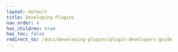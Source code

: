 ```yaml
---
layout: default
title: Developing Plugins
nav_order: 4
has_children: true
has_toc: false
redirect_to: /docs/developing-plugins/plugin-developers-guide
---
```

